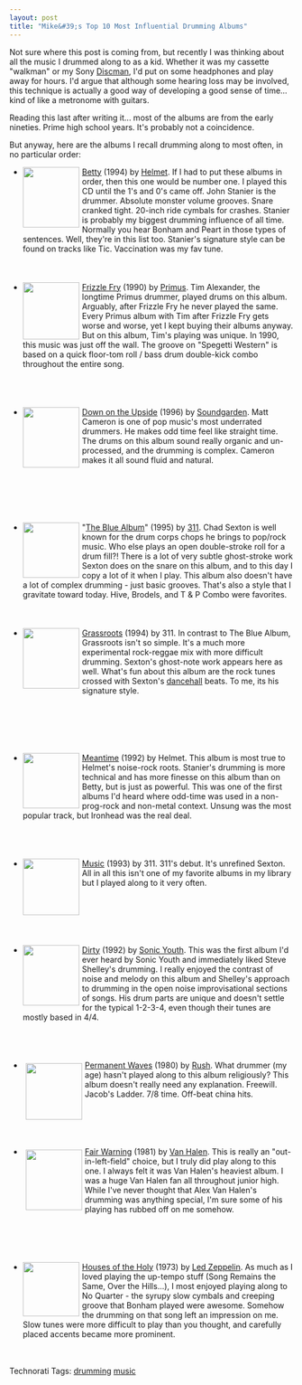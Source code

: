 ```yaml
---
layout: post
title: "Mike&#39;s Top 10 Most Influential Drumming Albums"
---
```


<p>Not sure where this post is coming from, but recently I was thinking about all the music I drummed along to as a kid.  Whether it was my cassette "walkman" or my Sony <a href="http://en.wikipedia.org/wiki/Discman">Discman</a>, I'd put on some headphones and play away for hours.  I'd argue that although some hearing loss may be involved, this technique is actually a good way of developing a good sense of time...  kind of like a metronome with guitars.  </p>
  
<p>Reading this last after writing it...  most of the albums are from the early nineties.  Prime high school years.  It's probably not a coincidence.</p>
  
<p>But anyway, here are the albums I recall drumming along to most often, in no particular order:</p>
  
<ul>   
<li><img style="margin-right: 5px" height="107" src="http://upload.wikimedia.org/wikipedia/en/c/cf/Helmet-Betty.jpg" width="100" align="left" /> <a href="http://en.wikipedia.org/wiki/Betty_(album)">Betty</a> (1994) by <a href="http://en.wikipedia.org/wiki/Helmet_(band)">Helmet</a>.  If I had to put these albums in order, then this one would be number one.  I played this CD until the 1's and 0's came off.  John Stanier is the drummer.  Absolute monster volume grooves.  Snare cranked tight.  20-inch ride cymbals for crashes.   Stanier is probably my biggest drumming influence of all time.  Normally you hear Bonham and Peart in those types of sentences.  Well, they're in this list too.  Stanier's signature style can be found on tracks like Tic.  Vaccination was my fav tune.  <br />      <br />      <br />      <br />  </li>    
<li><img style="margin-right: 5px" height="101" src="http://images.amazon.com/images/P/B0000645KT.01.LZZZZZZZ.jpg" width="100" align="left" /> <a href="http://en.wikipedia.org/wiki/Frizzle_Fry">Frizzle Fry</a> (1990) by <a href="http://en.wikipedia.org/wiki/Primus_(band)">Primus</a>.  Tim Alexander, the longtime Primus drummer, played drums on this album.  Arguably, after Frizzle Fry he never played the same.  Every Primus album with Tim after Frizzle Fry gets worse and worse, yet I kept buying their albums anyway.  But on this album, Tim's playing was unique.  In 1990, this music was just off the wall.  The groove on "Spegetti Western" is based on a quick floor-tom roll / bass drum double-kick combo throughout the entire song.  <br />      <br />      <br />      <br />      <br /></li>    
<li><img style="margin-right: 5px" height="107" src="http://ecx.images-amazon.com/images/I/51d8lHAD7CL._SL500_AA240_.jpg" width="100" align="left" /><a href="http://en.wikipedia.org/wiki/Down_on_the_upside">Down on the Upside</a> (1996) by <a href="http://en.wikipedia.org/wiki/Soundgarden">Soundgarden</a>.  Matt Cameron is one of pop music's most underrated drummers.  He makes odd time feel like straight time.  The drums on this album sound really organic and un-processed, and the drumming is complex.  Cameron makes it all sound fluid and natural.  <br />      <br />      <br />      <br />      <br />      <br />      <br /></li>    
<li><img style="margin-right: 5px" height="98" src="http://musicmoz.org/img/editors/ssugeneral/blue_album.jpeg" width="100" align="left" /> "<a href="http://en.wikipedia.org/wiki/311_(album)">The Blue Album</a>" (1995) by <a href="http://en.wikipedia.org/wiki/311_(band)">311</a>.  Chad Sexton is well known for the drum corps chops he brings to pop/rock music.  Who else plays an open double-stroke roll for a drum fill?!  There is a lot of very subtle ghost-stroke work Sexton does on the snare on this album, and to this day I copy a lot of it when I play.  This album also doesn't have a lot of complex drumming - just basic grooves.  That's also a style that I gravitate toward today.  Hive, Brodels, and T &amp; P Combo were favorites.       <br />      <br />      <br />      <br />   </li>    
<li><img style="margin-right: 5px" height="107" src="http://upload.wikimedia.org/wikipedia/en/2/2c/311_-_Grassroots.jpg" width="100" align="left" /> <a href="http://en.wikipedia.org/wiki/Grassroots_(album)">Grassroots</a> (1994) by 311.   In contrast to The Blue Album, Grassroots isn't so simple.  It's a much more experimental rock-reggae mix with more difficult drumming.  Sexton's ghost-note work appears here as well.  What's fun about this album are the rock tunes crossed with Sexton's <a href="http://en.wikipedia.org/wiki/Dancehall">dancehall</a> beats.  To me, its his signature style.       <br />      <br />      <br />      <br />      <br />      <br />      <br /></li>    
<li><img style="margin-right: 5px" height="98" src="http://upload.wikimedia.org/wikipedia/en/3/35/Helmet_Meantime.jpg" width="100" align="left" /> <a href="http://en.wikipedia.org/wiki/Meantime_(album)">Meantime</a> (1992) by Helmet.  This album is most true to Helmet's noise-rock roots.   Stanier's drumming is more technical and has more finesse on this album than on Betty, but is just as powerful.  This was one of the first albums I'd heard where odd-time was used in a non-prog-rock and non-metal context.  Unsung was the most popular track, but Ironhead was the real deal.       <br />      <br />      <br />      <br />      <br /></li>    
<li><img style="margin-right: 5px" height="100" src="http://upload.wikimedia.org/wikipedia/en/thumb/1/1a/(1993)_Music.jpg/200px-(1993)_Music.jpg" width="100" align="left" /> <a href="http://en.wikipedia.org/wiki/Music_(311_album)">Music</a> (1993) by 311.  311's debut.  It's unrefined Sexton.  All in all this isn't one of my favorite albums in my library but I played along to it very often.  <br />      <br />      <br />      <br />      <br />      <br />      <br />  </li>    
<li><img style="margin-right: 5px" height="107" src="http://ecx.images-amazon.com/images/I/51SUhy9mz6L._SS500_.jpg" width="100" align="left" /> <a href="http://en.wikipedia.org/wiki/Dirty_(album)">Dirty</a> (1992) by <a href="http://en.wikipedia.org/wiki/Sonic_Youth">Sonic Youth</a>.  This was the first album I'd ever heard by Sonic Youth and immediately liked Steve Shelley's drumming.  I really enjoyed the contrast of noise and melody on this album and Shelley's approach to drumming in the open noise improvisational sections of songs.  His drum parts are unique and doesn't settle for the typical 1-2-3-4, even though their tunes are mostly based in 4/4.       <br />      <br />      <br />      <br />      <br /></li>    
<li><img style="margin: 5px" height="100" src="http://upload.wikimedia.org/wikipedia/en/thumb/5/51/Rush_Permanent_Waves.jpg/200px-Rush_Permanent_Waves.jpg" width="100" align="left" /> <a href="http://en.wikipedia.org/wiki/Permanent_Waves">Permanent Waves</a> (1980) by <a href="http://en.wikipedia.org/wiki/Rush_(band)">Rush</a>.  What drummer (my age) hasn't played along to this album religiously?  This album doesn't really need any explanation.  Freewill.  Jacob's Ladder.  7/8 time.  Off-beat china hits.  <br />      <br />      <br />      <br />      <br />      <br />  </li>    
<li><img style="margin: 5px" height="107" src="http://upload.wikimedia.org/wikipedia/en/thumb/d/d7/Van_Halen_-_Fair_Warning.jpg/200px-Van_Halen_-_Fair_Warning.jpg" width="100" align="left" /> <a href="http://en.wikipedia.org/wiki/Fair_Warning">Fair Warning</a> (1981) by <a href="http://en.wikipedia.org/wiki/Van_Halen">Van Halen</a>.  This is really an "out-in-left-field" choice, but I truly did play along to this one.  I always felt it was Van Halen's heaviest album.  I was a huge Van Halen fan all throughout junior high.  While I've never thought that Alex Van Halen's drumming was anything special, I'm sure some of his playing has rubbed off on me somehow.   <br />      <br />      <br />      <br />      <br />      <br />  </li>    
<li><img style="margin-right: 5px" height="96" src="http://upload.wikimedia.org/wikipedia/en/e/ec/LedZeppelinHousesOfTheHolycover.jpg" width="100" align="left" /> <a href="http://en.wikipedia.org/wiki/Houses_of_the_holy">Houses of the Holy</a> (1973) by <a href="http://en.wikipedia.org/wiki/Led_Zeppelin">Led Zeppelin</a>.  As much as I loved playing the up-tempo stuff (Song Remains the Same, Over the Hills...), I most enjoyed playing along to No Quarter - the syrupy slow cymbals and creeping groove that Bonham played were awesome.  Somehow the drumming on that song left an impression on me.  Slow tunes were more difficult to play than you thought, and carefully placed accents became more prominent.  <br />      <br />      <br /></li> </ul>  
<p> </p>
  
<div class="tags" id="scid:0767317B-992E-4b12-91E0-4F059A8CECA8:673c862b-a6f8-490b-b3e1-6f848a35c175">Technorati Tags: <a href="http://technorati.com/tags/drumming" target="_blank" rel="tag">drumming</a> <a href="http://technorati.com/tags/music" target="_blank" rel="tag">music</a></div> 
